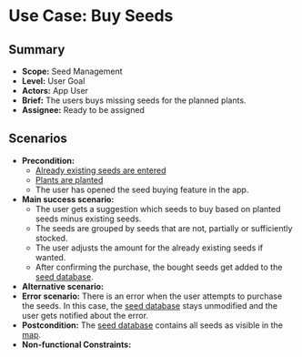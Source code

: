 # Use Case: Buy Seeds

## Summary

- **Scope:** Seed Management
- **Level:** User Goal
- **Actors:** App User
- **Brief:** The users buys missing seeds for the planned plants.
- **Assignee:** Ready to be assigned

## Scenarios

- **Precondition:**
  - [Already existing seeds are entered](../done/entry_list_seeds.md)
  - [Plants are planted](../done/plants_layer.md)
  - The user has opened the seed buying feature in the app.
- **Main success scenario:**
  - The user gets a suggestion which seeds to buy based on planted seeds minus existing seeds.
  - The seeds are grouped by seeds that are not, partially or sufficiently stocked.
  - The user adjusts the amount for the already existing seeds if wanted.
  - After confirming the purchase, the bought seeds get added to the [seed database](../done/entry_list_seeds.md).
- **Alternative scenario:**
- **Error scenario:**
  There is an error when the user attempts to purchase the seeds.
  In this case, the [seed database](../done/entry_list_seeds.md) stays unmodified and the user gets notified about the error.
- **Postcondition:**
  The [seed database](../done/entry_list_seeds.md) contains all seeds as visible in the [map](../done/plants_layer.md).
- **Non-functional Constraints:**
